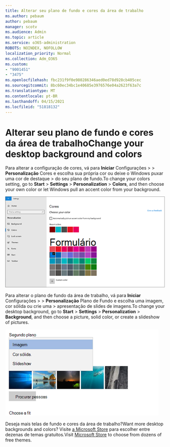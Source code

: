 ```yaml
---
title: Alterar seu plano de fundo e cores da área de trabalho
ms.author: pebaum
author: pebaum
manager: scotv
ms.audience: Admin
ms.topic: article
ms.service: o365-administration
ROBOTS: NOINDEX, NOFOLLOW
localization_priority: Normal
ms.collection: Adm_O365
ms.custom:
- "9001451"
- "3475"
ms.openlocfilehash: fbc231f9f0e980286346aed0ed78d928cb405cec
ms.sourcegitcommit: 8bc60ec34bc1e40685e3976576e04a2623f63a7c
ms.translationtype: MT
ms.contentlocale: pt-BR
ms.lasthandoff: 04/15/2021
ms.locfileid: "51818132"
---
```

# <a name="change-your-desktop-background-and-colors"></a><span data-ttu-id="f9af1-102">Alterar seu plano de fundo e cores da área de trabalho</span><span class="sxs-lookup"><span data-stu-id="f9af1-102">Change your desktop background and colors</span></span>

<span data-ttu-id="f9af1-103">Para alterar a configuração de cores, vá para **Iniciar** Configurações  >    >  **Personalização** Cores e escolha sua própria cor ou deixe o Windows puxar uma cor de destaque  >  do seu plano de fundo.</span><span class="sxs-lookup"><span data-stu-id="f9af1-103">To change your colors setting, go to **Start** > **Settings** > **Personalization** > **Colors**, and then choose your own color or let Windows pull an accent color from your background.</span></span>

![Personalize suas cores no Windows.](media/windows-personalization-colors.png)

<span data-ttu-id="f9af1-105">Para alterar o plano de fundo da área de trabalho, vá para **Iniciar** Configurações  >    >  **Personalização** Plano de Fundo e escolha uma imagem, cor sólida ou crie uma  >  apresentação de slides de imagens.</span><span class="sxs-lookup"><span data-stu-id="f9af1-105">To change your desktop background, go to **Start** > **Settings** > **Personalization** > **Background**, and then choose a picture, solid color, or create a slideshow of pictures.</span></span> 

![Altere seu plano de fundo da área de trabalho do Windows.](media/windows-desktop-background.png)

<span data-ttu-id="f9af1-107">Deseja mais telas de fundo e cores da área de trabalho?</span><span class="sxs-lookup"><span data-stu-id="f9af1-107">Want more desktop backgrounds and colors?</span></span> <span data-ttu-id="f9af1-108">Visite [a Microsoft Store](https://www.microsoft.com/store/collections/windowsthemes) para escolher entre dezenas de temas gratuitos.</span><span class="sxs-lookup"><span data-stu-id="f9af1-108">Visit [Microsoft Store](https://www.microsoft.com/store/collections/windowsthemes) to choose from dozens of free themes.</span></span>
